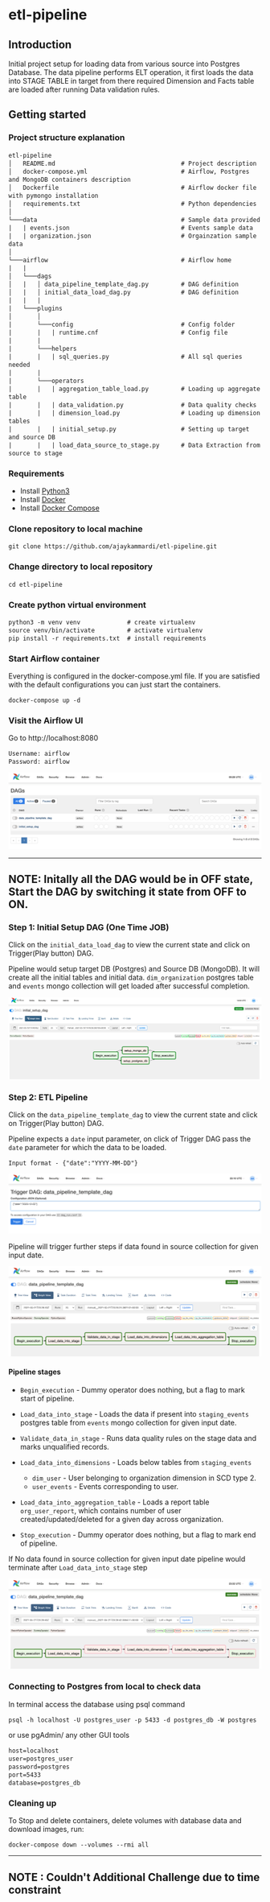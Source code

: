 # etl-pipeline

## Introduction
Initial project setup for loading data from various source into Postgres Database. 
The data pipeline performs ELT operation, it first loads the data into STAGE TABLE in target from there 
required Dimension and Facts table are loaded after running Data validation rules. 


## Getting started


### Project structure explanation
```
etl-pipeline
│   README.md                                   # Project description
│   docker-compose.yml                          # Airflow, Postgres and MongoDB containers description 
│   Dockerfile                                  # Airflow docker file with pymongo installation   
│   requirements.txt                            # Python dependencies
│
└───data                                        # Sample data provided  
|   | events.json                               # Events sample data        
|   | organization.json                         # Orgainzation sample data
│   
└───airflow                                     # Airflow home
|   |               
│   └───dags
│   |   │ data_pipeline_template_dag.py         # DAG definition                        
│   |   │ initial_data_load_dag.py              # DAG definition
|   |   |
|   └───plugins
│       │  
|       └───config                              # Config folder
|       |   | runtime.cnf                       # Config file
|       | 
|       └───helpers
|       |   | sql_queries.py                    # All sql queries needed
|       |
|       └───operators
|       |   | aggregation_table_load.py         # Loading up aggregate table
|       |   | data_validation.py                # Data quality checks
|       |   | dimension_load.py                 # Loading up dimension tables
|       |   | initial_setup.py                  # Setting up target and source DB
|       |   | load_data_source_to_stage.py      # Data Extraction from source to stage

```
### Requirements

* Install [Python3](https://www.python.org/downloads/)
* Install [Docker](https://www.docker.com/)
* Install [Docker Compose](https://docs.docker.com/compose/install/)

### Clone repository to local machine
```
git clone https://github.com/ajaykammardi/etl-pipeline.git
```

### Change directory to local repository
```
cd etl-pipeline
```

### Create python virtual environment
```
python3 -m venv venv             # create virtualenv
source venv/bin/activate         # activate virtualenv
pip install -r requirements.txt  # install requirements
```

### Start Airflow container
Everything is configured in the docker-compose.yml file.
If you are satisfied with the default configurations you can just start the containers.
```
docker-compose up -d
```

### Visit the Airflow UI
Go to http://localhost:8080
```
Username: airflow 
Password: airflow
```

![Step0](read-me-images/Step0.png)


---
**NOTE:** 
Initally all the DAG would be in OFF state, Start the DAG by switching it state from OFF to ON.
---


### Step 1: Initial Setup DAG (One Time JOB)
Click on the `initial_data_load_dag` to view the current state and click on Trigger(Play button) DAG.

Pipeline would setup target DB (Postgres) and Source DB (MongoDB). It will create all the initial tables and initial data.
`dim_organization` postgres table and `events` mongo collection will get loaded after successful completion.  

![Step1](read-me-images/Step1.png)

### Step 2: ETL Pipeline
Click on the `data_pipeline_template_dag` to view the current state and click on Trigger(Play button) DAG.

Pipeline expects a `date` input parameter, on click of Trigger DAG pass the `date` parameter for which the data to be loaded.

```
Input format - {"date":"YYYY-MM-DD"}
```

![Step2](read-me-images/Step2.png)

Pipeline will trigger further steps if data found in source collection for given input date.

![Step3.1](read-me-images/Step3.1.png)

#### Pipeline stages
* `Begin_execution` - Dummy operator does nothing, but a flag to mark start of pipeline.
* `Load_data_into_stage` - Loads the data if present into `staging_events` postgres table from `events` mongo collection for given input date.
* `Validate_data_in_stage` - Runs data quality rules on the stage data and marks unqualified records.
* `Load_data_into_dimensions` - Loads below tables from `staging_events`
    * `dim_user` - User belonging to organization dimension in SCD type 2.
    * `user_events` - Events corresponding to user.
    
* `Load_data_into_aggregation_table` - Loads a report table `org_user_report`, which contains number of user created/updated/deleted for a given day across organization.
* `Stop_execution` - Dummy operator does nothing, but a flag to mark end of pipeline.

If No data found in source collection for given input date pipeline would terminate after `Load_data_into_stage` step

![Step3.2](read-me-images/Step3.2.png)

### Connecting to Postgres from local to check data
In terminal access the database using psql command
```
psql -h localhost -U postgres_user -p 5433 -d postgres_db -W postgres
```
or use pgAdmin/ any other GUI tools
```
host=localhost
user=postgres_user
password=postgres
port=5433
database=postgres_db
```

### Cleaning up
To Stop and delete containers, delete volumes with database data and download images, run:
```
docker-compose down --volumes --rmi all
```

---
**NOTE :** 
Couldn't Additional Challenge due to time constraint
---